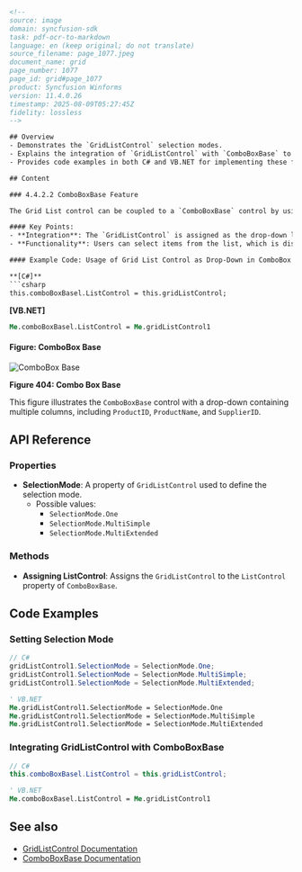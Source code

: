 ```html
<!-- 
source: image
domain: syncfusion-sdk
task: pdf-ocr-to-markdown
language: en (keep original; do not translate)
source_filename: page_1077.jpeg
document_name: grid
page_number: 1077
page_id: grid#page_1077
product: Syncfusion Winforms
version: 11.4.0.26
timestamp: 2025-08-09T05:27:45Z
fidelity: lossless
-->

## Overview
- Demonstrates the `GridListControl` selection modes.
- Explains the integration of `GridListControl` with `ComboBoxBase` to create a multi-column drop-down effect.
- Provides code examples in both C# and VB.NET for implementing these features.

## Content

### 4.4.2.2 ComboBoxBase Feature

The Grid List control can be coupled to a `ComboBoxBase` control by using the `ListControl` property of the `ComboBoxBase` class. The `ComboBoxBase` is an advanced control provided by Syncfusion, which separates the edit portion from the drop-down portion. It displays the Grid List control as a drop-down, allowing users to interact with a multi-column drop-down effect.

#### Key Points:
- **Integration**: The `GridListControl` is assigned as the drop-down list for `ComboBoxBase`.
- **Functionality**: Users can select items from the list, which is displayed in a multi-column format.

#### Example Code: Usage of Grid List Control as Drop-Down in ComboBox Base Control

**[C#]**
```csharp
this.comboBoxBasel.ListControl = this.gridListControl;
```

**[VB.NET]**
```vb
Me.comboBoxBasel.ListControl = Me.gridListControl1
```

#### Figure: ComboBox Base
![ComboBox Base](https://i.imgur.com/image.jpg)

**Figure 404: Combo Box Base**

This figure illustrates the `ComboBoxBase` control with a drop-down containing multiple columns, including `ProductID`, `ProductName`, and `SupplierID`.

## API Reference

### Properties
- **SelectionMode**: A property of `GridListControl` used to define the selection mode.
  - Possible values:
    - `SelectionMode.One`
    - `SelectionMode.MultiSimple`
    - `SelectionMode.MultiExtended`

### Methods
- **Assigning ListControl**: Assigns the `GridListControl` to the `ListControl` property of `ComboBoxBase`.

## Code Examples

### Setting Selection Mode
```csharp
// C#
gridListControl1.SelectionMode = SelectionMode.One;
gridListControl1.SelectionMode = SelectionMode.MultiSimple;
gridListControl1.SelectionMode = SelectionMode.MultiExtended;
```

```vb
' VB.NET
Me.gridListControl1.SelectionMode = SelectionMode.One
Me.gridListControl1.SelectionMode = SelectionMode.MultiSimple
Me.gridListControl1.SelectionMode = SelectionMode.MultiExtended
```

### Integrating GridListControl with ComboBoxBase
```csharp
// C#
this.comboBoxBasel.ListControl = this.gridListControl;
```

```vb
' VB.NET
Me.comboBoxBasel.ListControl = Me.gridListControl1
```

## See also
- [GridListControl Documentation](#gridlistcontrol)
- [ComboBoxBase Documentation](#comboboxbase)

<!-- tags: [GridListControl, ComboBoxBase, WinForms, SelectionMode, Integration, Drop-down] keywords: [multi-column drop-down, advanced control, selection modes, Syncfusion, .NET, Windows Forms, GridListControl, ComboBoxBase] -->
```